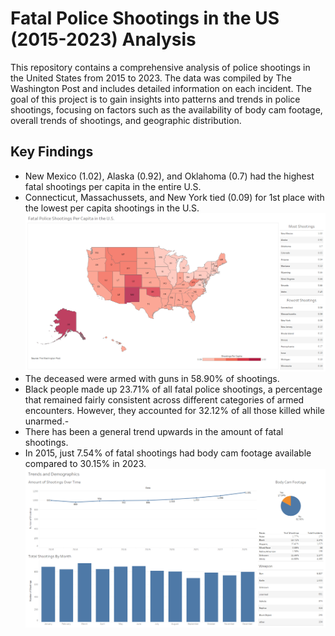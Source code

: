 # **Fatal Police Shootings in the US (2015-2023) Analysis**

This repository contains a comprehensive analysis of police shootings in the United States from 2015 to 2023. The data was compiled by The Washington Post and includes detailed information on each incident. The goal of this project is to gain insights into patterns and trends in police shootings, focusing on factors such as the availability of body cam footage, overall trends of shootings, and geographic distribution.

## **Key Findings**

- New Mexico (1.02), Alaska (0.92), and Oklahoma (0.7) had the highest fatal shootings per capita in the entire U.S.
- Connecticut, Massachussets, and New York tied (0.09) for 1st place with the lowest per capita shootings in the U.S.
![Dashboard Image of Per Capita Shootings](https://raw.githubusercontent.com/Sowatee/fatal_police_shootings_analysis/main/Images/per_capita_shootings.png)
- The deceased were armed with guns in 58.90% of shootings.
- Black people made up 23.71% of all fatal police shootings, a percentage that remained fairly consistent across different categories of armed encounters. However, they accounted for 32.12% of all those killed while unarmed.-
- There has been a general trend upwards in the amount of fatal shootings.
- In 2015, just 7.54% of fatal shootings had body cam footage available compared to 30.15% in 2023.
  ![Dashboard Image of Trends and Demographics](https://raw.githubusercontent.com/Sowatee/fatal_police_shootings_analysis/main/Images/trends_and_demographics.png)

